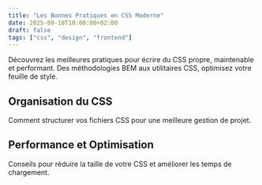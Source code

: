 ```yaml
---
title: "Les Bonnes Pratiques en CSS Moderne"
date: 2025-09-18T10:00:00+02:00
draft: false
tags: ["css", "design", "frontend"]
---
```

Découvrez les meilleures pratiques pour écrire du CSS propre, maintenable et performant. Des méthodologies BEM aux utilitaires CSS, optimisez votre feuille de style.

## Organisation du CSS
Comment structurer vos fichiers CSS pour une meilleure gestion de projet.

## Performance et Optimisation
Conseils pour réduire la taille de votre CSS et améliorer les temps de chargement.
